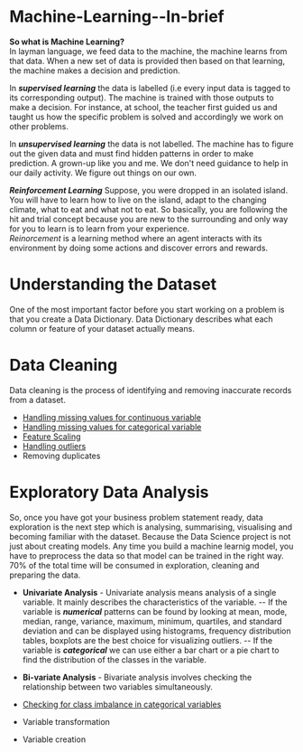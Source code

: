 # Machine-Learning--In-brief
**So what is Machine Learning?**<br>
In layman language, we feed data to the machine, the machine learns from that data. When a new set of data is provided then based on that learning, the machine makes a decision and prediction.

In ***supervised learning*** the data is labelled (i.e every input data is tagged to its corresponding output). The machine is trained with those outputs to make a decision.
For instance, at school, the teacher first guided us and taught us how the specific problem is solved and accordingly we work on other problems.

In ***unsupervised learning*** the data is not labelled. The machine has to figure out the given data and must find hidden patterns in order to make prediction. A grown-up like you and me. We don't need guidance to help in our daily activity. We figure out things on our own.

***Reinforcement Learning*** Suppose, you were dropped in an isolated island. You will have to learn how to live on the island, adapt to the changing climate, what to eat and what not to eat. So basically, you are following the hit and trial concept because you are new to the surrounding and only way for you to learn is to learn from your experience.<br>
*Reinorcement* is a learning method where an agent interacts with its environment by doing some actions and discover errors and rewards.
# Understanding the Dataset
One of the most important factor before you start working on a problem is that you create a Data Dictionary. Data Dictionary describes what each column or feature of your dataset actually means.

# Data Cleaning
Data cleaning is the process of identifying and removing inaccurate records from a dataset. 
- [Handling missing values for continuous variable](https://github.com/rashmiranu/Machine-Learning--In-brief/blob/master/Feature%20Engineering/Handling%20missing%20values%20for%20Continuous%20variable.ipynb)
- [Handling missing values for categorical variable](https://github.com/rashmiranu/Machine-Learning--In-brief/blob/master/Feature%20Engineering/Handling%20missing%20values%20for%20Categorical%20Variable.ipynb)
- [Feature Scaling](https://github.com/rashmiranu/Machine-Learning--In-brief/blob/master/Feature%20Engineering/Feature_scaling.ipynb)
- [Handling outliers](https://github.com/rashmiranu/Machine-Learning--In-brief/blob/f68ea13f1b28254f6b0f40190b303861e5721cdc/Handling%20Outliers.ipynb)
- Removing duplicates

# Exploratory Data Analysis
So, once you have got your business problem statement ready, data exploration is the next step which is analysing, summarising, visualising and becoming familiar with the dataset. Because the Data Science project is not just about creating models. Any time you build a machine learnig model, you have to preprocess the data so that model can be trained in the right way. 70% of the total time will be consumed in exploration, cleaning and preparing the data.
- **Univariate Analysis** - Univariate analysis means analysis of a single variable. It mainly describes the characteristics of the variable. 
-- If the variable is ***numerical*** patterns can be found by looking at mean, mode, median, range, variance, maximum, minimum, quartiles, and standard deviation and can be displayed using histograms,  frequency distribution tables, boxplots are the best choice for visualizing outliers.
-- If the variable is ***categorical*** we can use either a bar chart or a pie chart to find the distribution of the classes in the variable. 
- **Bi-variate Analysis** - Bivariate analysis involves checking the relationship between two variables simultaneously. 

- [Checking for class imbalance in categorical variables](https://github.com/rashmiranu/Machine-Learning--In-brief/blob/master/Feature%20Engineering/Handling%20Imbalanced%20Dataset.ipynb)
- Variable transformation
- Variable creation

